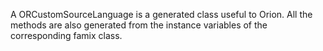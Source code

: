 A ORCustomSourceLanguage is a generated class useful to Orion. All the methods are also generated from the instance variables of the corresponding famix class.